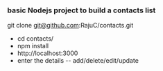 ### basic Nodejs project to build a contacts list

git clone git@github.com:RajuC/contacts.git

- cd contacts/
- npm install
- http://localhost:3000
- enter the details -- add/delete/edit/update
